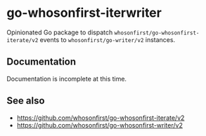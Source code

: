 # go-whosonfirst-iterwriter

Opinionated Go package to dispatch `whosonfirst/go-whosonfirst-iterate/v2` events to `whosonfirst/go-writer/v2` instances.

## Documentation

Documentation is incomplete at this time.

## See also

* https://github.com/whosonfirst/go-whosonfirst-iterate/v2
* https://github.com/whosonfirst/go-whosonfirst-writer/v2